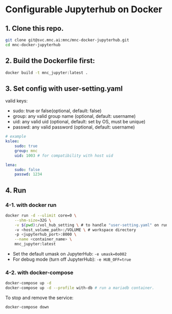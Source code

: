 # Configurable Jupyterhub on Docker

## 1. Clone this repo.
```bash
git clone git@svc.mnc.ai:mnc/mnc-docker-jupyterhub.git
cd mnc-docker-jupyterhub
```

## 2. Build the Dockerfile first:
```bash
docker build -t mnc_jupyter:latest .
```

## 3. Set config with user-setting.yaml
valid keys:  
- sudo: true or false(optional, default: false)  
- group: any valid group name (optional, default: username)  
- uid: any valid uid (optional, default: set by OS, must be unique)  
- passwd: any valid password (optional, default: username)  

```yaml
# example
kslee:
    sudo: true
    group: mnc
    uid: 1003 # for compatibility with host uid

lena:
    sudo: false
    passwd: 1234
```

## 4. Run
### 4-1. with docker run
```bash
docker run -d --ulimit core=0 \
    --shm-size=32G \
    -v $(pwd):/vol_hub_setting \ # to handle "user-setting.yaml" on runtime
    -v <host_volume_path>:/VOLUME \ # workspace directory
    -p <jupyterhub_port>:8000 \
    --name <container_name> \
    mnc_jupyter:latest
```
- Set the default umask on JupyterHub: `-e umask=0o002`
- For debug mode (turn off JupyterHub): `-e HUB_OFF=true`

### 4-2. with docker-compose
```bash
docker-compose up -d
docker-compose up -d --profile with-db # run a mariadb container.
```

To stop and remove the service:
```bash
docker-compose down
```
